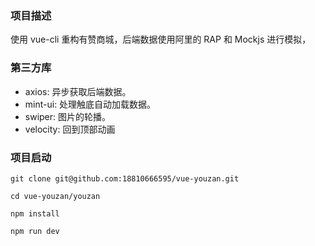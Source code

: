 ### 项目描述
使用 vue-cli 重构有赞商城，后端数据使用阿里的 RAP 和 Mockjs 进行模拟，

### 第三方库
+ axios: 异步获取后端数据。
+ mint-ui: 处理触底自动加载数据。
+ swiper: 图片的轮播。
+ velocity: 回到顶部动画

### 项目启动

```
git clone git@github.com:18810666595/vue-youzan.git

cd vue-youzan/youzan

npm install

npm run dev

```
